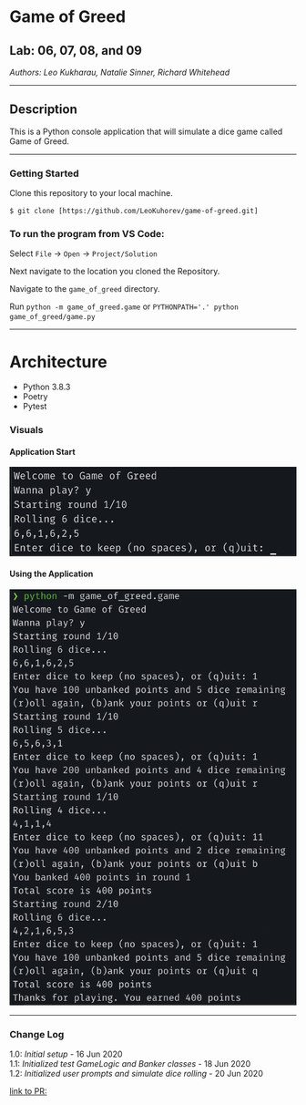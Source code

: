 # Game of Greed

## Lab: 06, 07, 08, and 09

_Authors: Leo Kukharau, Natalie Sinner, Richard Whitehead_

---

## Description

This is a Python console application that will simulate a dice game called Game of Greed.

---

### Getting Started

Clone this repository to your local machine.

```
$ git clone [https://github.com/LeoKuhorev/game-of-greed.git]
```

### To run the program from VS Code:

Select `File` -> `Open` -> `Project/Solution`

Next navigate to the location you cloned the Repository.

Navigate to the `game_of_greed` directory.

Run `python -m game_of_greed.game` or `PYTHONPATH='.' python game_of_greed/game.py`

---

# Architecture

- Python 3.8.3
- Poetry
- Pytest

### Visuals

#### Application Start

![Game of Greed lab 2](assests/start.png)

#### Using the Application

![Image 1](assests/playing_game.png)

---

### Change Log

1.0: _Initial setup_ - 16 Jun 2020  
1.1: _Initialized test GameLogic and Banker classes_ - 18 Jun 2020  
1.2: _Initialized user prompts and simulate dice rolling_ - 20 Jun 2020

[link to PR:](https://github.com/LeoKuhorev/game-of-greed/pull/6)
